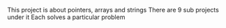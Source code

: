 This project is about pointers, arrays and strings
There are 9 sub projects under it
Each solves a particular problem
